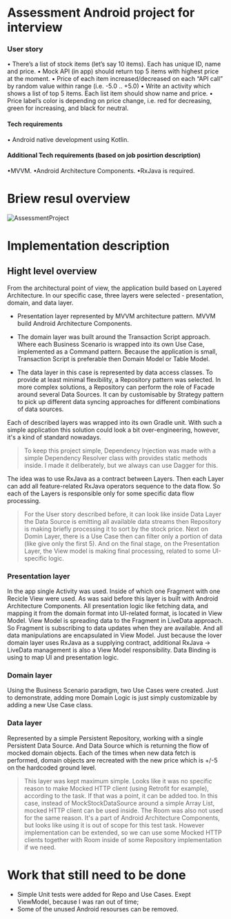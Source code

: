 # Assessment Android project for interview

### User story
• There’s a list of stock items (let’s say 10 items). Each has unique ID, name and price.
• Mock API (in app) should return top 5 items with highest price at the moment.
• Price of each item increased/decreased on each “API call” by random value within range (i.e. -5.0 .. +5.0)
• Write an activity which shows a list of top 5 items. Each list item should show name and price.
• Price label’s color is depending on price change, i.e. red for decreasing, green for increasing, and black for neutral.

#### Tech requirements
• Android native development using Kotlin.

#### Additional Tech requirements (based on job posirtion description)
•MVVM.
•Android Architecture Components.
•RxJava is required.

# Briew resul overview

![AssessmentProject](https://user-images.githubusercontent.com/635261/176036613-eaf88912-b7cb-4413-8559-f9e058753ea9.gif)

# Implementation description

## Hight level overview
From the architectural point of view, the application build based on Layered Architecture. In our specific case, three layers were selected - presentation, domain, and data layer.
- Presentation layer represented by MVVM architecture pattern. MVVM build Android Architecture Components.

- The domain layer was built around the Transaction Script approach. Where each Business Scenario is wrapped into its own Use Case, implemented as a Command pattern. Because the application is small, Transaction Script is preferable then Domain Model or Table Model.

- The data layer in this case is represented by data access classes. To provide at least minimal flexibility, a Repository pattern was selected. In more complex solutions, a Repository can perform the role of Facade around several Data Sources. It can by customisable by Strategy pattern to pick up different data syncing approaches for different combinations of data sources.

Each of described layers was wrapped into its own Gradle unit. With such a simple application this solution could look a bit over-engineering, however, it's a kind of standard nowadays.

>  To keep this project simple, Dependency Injection was made with a simple Dependency Resolver class with provides static methods inside. I made it deliberately, but we always can use Dagger for this.

The idea was to use RxJava as a contract between Layers. Then each Layer can add all feature-related RxJava operators sequence to the data flow. So each of the Layers is responsible only for some specific data flow processing.

> For the User story described before, it can look like inside Data Layer the Data Source is emitting all available data streams then Repository is making briefly processing it to sort by the stock price. Next on Domin Layer, there is a Use Case then can filter only a portion of data (like give only the first 5). And on the final stage, on the Presentation Layer, the View model is making final processing, related to some UI-specific logic.

### Presentation layer
In the app single Activity was used. Inside of which one Fragment with one Recicle View were used. As was said before this layer is built with Android Architecture Components. All presentation logic like fetching data, and mapping it from the domain format into UI-related format, is located in View Model. View Model is spreading data to the Fragment in LiveData approach. So Fragment is subscribing to data updates when they are available. And all data manipulations are encapsulated in View Model. Just because the lover domain layer uses RxJava as a supplying contract, additional RxJava -> LiveData management is also a View Model responsibility. Data Binding is using to map UI and presentation logic.

### Domain layer
Using the Business Scenario paradigm, two Use Cases were created. Just to demonstrate, adding more Domain Logic is just simply customizable by adding a new Use Case class.

### Data layer
Represented by a simple Persistent Repository, working with a single Persistent Data Source. And Data Source which is returning the flow of mocked domain objects. Each of the times when new data fetch is performed, domain objects are recreated with the new price which is +/-5 on the hardcoded ground level.

> This layer was kept maximum simple. Looks like it was no specific reason to make Mocked HTTP client (using Retrofit for example), according to the task. If that was a point, it can be added too. In this case, instead of MockStockDataSource around a simple Array List, mocked HTTP client can be used inside. The Room was also not used for the same reason. It's a part of Android Architecture Components, but looks like using it is out of scope for this test task. However implementation can be extended, so we can use some Mocked HTTP clients together with Room inside of some Repository implementation if we need.

# Work that still need to be done
- Simple Unit tests were added for Repo and Use Cases. Exept ViewModel, because I was ran out of time;
- Some of the unused Android resourses can be removed.
